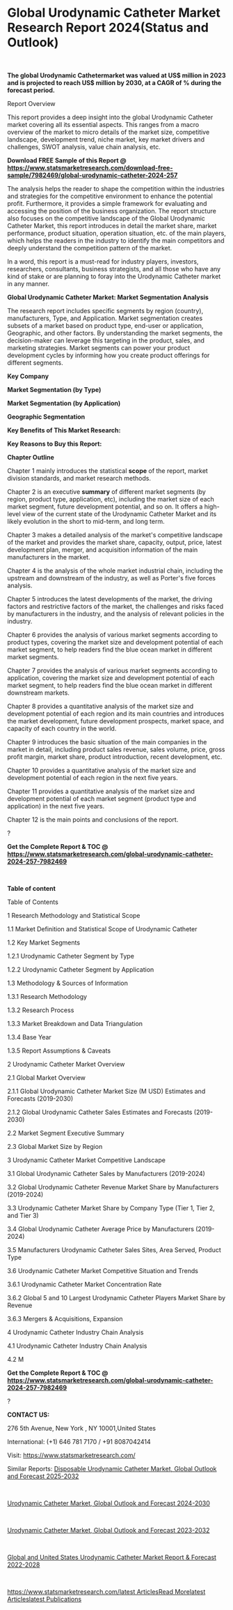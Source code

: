 <h1>Global Urodynamic Catheter Market Research Report 2024(Status and Outlook)</h1><br/><p><strong>The global Urodynamic Cathetermarket was valued at US$ million in 2023 and is projected to reach US$ million by 2030, at a <strong>CAGR</strong> of % during the forecast period.</strong></p>
 
 
 
 <p>Report Overview</p>
 
 
 
 <p>This report provides a deep insight into the global Urodynamic Catheter market covering all its essential aspects. This ranges from a macro overview of the market to micro details of the market size, competitive landscape, development trend, niche market, key market drivers and challenges, SWOT analysis, value chain analysis, etc.</p>
 
 
 
 <p><strong>Download FREE Sample of this Report @ <a href="https://www.statsmarketresearch.com/download-free-sample/7982469/global-urodynamic-catheter-2024-257">https://www.statsmarketresearch.com/download-free-sample/7982469/global-urodynamic-catheter-2024-257</a></strong></p>
 
 
 
 <p>The analysis helps the reader to shape the competition within the industries and strategies for the competitive environment to enhance the potential profit. Furthermore, it provides a simple framework for evaluating and accessing the position of the business organization. The report structure also focuses on the competitive landscape of the Global Urodynamic Catheter Market, this report introduces in detail the market share, market performance, product situation, operation situation, etc. of the main players, which helps the readers in the industry to identify the main competitors and deeply understand the competition pattern of the market.</p>
 
 
 
 <p>In a word, this report is a must-read for industry players, investors, researchers, consultants, business strategists, and all those who have any kind of stake or are planning to foray into the Urodynamic Catheter market in any manner.</p>
 
 
 
 <p><strong>Global Urodynamic Catheter Market: Market Segmentation Analysis</strong></p>
 
 
 
 <p>The research report includes specific segments by region (country), manufacturers, Type, and Application. Market segmentation creates subsets of a market based on product type, end-user or application, Geographic, and other factors. By understanding the market segments, the decision-maker can leverage this targeting in the product, sales, and marketing strategies. Market segments can power your product development cycles by informing how you create product offerings for different segments.</p>
 
 
 
 <p><strong>Key Company</strong></p>
 
 
 
 <p><strong>Market Segmentation (by Type)</strong></p>
 
 
 
 <p><strong>Market Segmentation (<strong>by Application</strong>)</strong></p>
 
 
 
 <p><strong>Geographic Segmentation</strong></p>
 
 
 
 <p><strong>Key Benefits of This Market Research:</strong></p>
 
 
 
 <p><strong>Key <strong>Reasons to Buy</strong> this Report:</strong></p>
 
 
 
 <p><strong>Chapter Outline</strong></p>
 
 
 
 <p>Chapter 1 mainly introduces the statistical <strong>scope</strong> of the report, market division standards, and market research methods.</p>
 
 
 
 <p>Chapter 2 is an executive <strong>summary</strong> of different market segments (by region, product type, application, etc), including the market size of each market segment, future development potential, and so on. It offers a high-level view of the current state of the Urodynamic Catheter Market and its likely evolution in the short to mid-term, and long term.</p>
 
 
 
 <p>Chapter 3 makes a detailed analysis of the market&#39;s competitive landscape of the market and provides the market share, capacity, output, price, latest development plan, merger, and acquisition information of the main manufacturers in the market.</p>
 
 
 
 <p>Chapter 4 is the analysis of the whole market industrial chain, including the upstream and downstream of the industry, as well as Porter&#39;s five forces analysis.</p>
 
 
 
 <p>Chapter 5 introduces the latest developments of the market, the driving factors and restrictive factors of the market, the challenges and risks faced by manufacturers in the industry, and the analysis of relevant policies in the industry.</p>
 
 
 
 <p>Chapter 6 provides the analysis of various market segments according to product types, covering the market size and development potential of each market segment, to help readers find the blue ocean market in different market segments.</p>
 
 
 
 <p>Chapter 7 provides the analysis of various market segments according to application, covering the market size and development potential of each market segment, to help readers find the blue ocean market in different downstream markets.</p>
 
 
 
 <p>Chapter 8 provides a quantitative analysis of the market size and development potential of each region and its main countries and introduces the market development, future development prospects, market space, and capacity of each country in the world.</p>
 
 
 
 <p>Chapter 9 introduces the basic situation of the main companies in the market in detail, including product sales revenue, sales volume, price, gross profit margin, market share, product introduction, recent development, etc.</p>
 
 
 
 <p>Chapter 10 provides a quantitative analysis of the market size and development potential of each region in the next five years.</p>
 
 
 
 <p>Chapter 11 provides a quantitative analysis of the market size and development potential of each market segment (product type and application) in the next five years.</p>
 
 
 
 <p>Chapter 12 is the main points and conclusions of the report.</p>
 
 
 
 <p>? </p>
 
 
 
 <div><b>Get the Complete Report & TOC @ <a href="https://www.statsmarketresearch.com/global-urodynamic-catheter-2024-257-7982469">https://www.statsmarketresearch.com/global-urodynamic-catheter-2024-257-7982469</a></b></div>
 
 
 
 <p><br />
 
 <b>Table of content</b></p>
 
 
 
 <p>Table of Contents<br />
 
 1 Research Methodology and Statistical Scope<br />
 
 1.1 Market Definition and Statistical Scope of Urodynamic Catheter<br />
 
 1.2 Key Market Segments<br />
 
 1.2.1 Urodynamic Catheter Segment by Type<br />
 
 1.2.2 Urodynamic Catheter Segment by Application<br />
 
 1.3 Methodology & Sources of Information<br />
 
 1.3.1 Research Methodology<br />
 
 1.3.2 Research Process<br />
 
 1.3.3 Market Breakdown and Data Triangulation<br />
 
 1.3.4 Base Year<br />
 
 1.3.5 Report Assumptions & Caveats<br />
 
 2 Urodynamic Catheter Market Overview<br />
 
 2.1 Global Market Overview<br />
 
 2.1.1 Global Urodynamic Catheter Market Size (M USD) Estimates and Forecasts (2019-2030)<br />
 
 2.1.2 Global Urodynamic Catheter Sales Estimates and Forecasts (2019-2030)<br />
 
 2.2 Market Segment Executive Summary<br />
 
 2.3 Global Market Size by Region<br />
 
 3 Urodynamic Catheter Market Competitive Landscape<br />
 
 3.1 Global Urodynamic Catheter Sales by Manufacturers (2019-2024)<br />
 
 3.2 Global Urodynamic Catheter Revenue Market Share by Manufacturers (2019-2024)<br />
 
 3.3 Urodynamic Catheter Market Share by Company Type (Tier 1, Tier 2, and Tier 3)<br />
 
 3.4 Global Urodynamic Catheter Average Price by Manufacturers (2019-2024)<br />
 
 3.5 Manufacturers Urodynamic Catheter Sales Sites, Area Served, Product Type<br />
 
 3.6 Urodynamic Catheter Market Competitive Situation and Trends<br />
 
 3.6.1 Urodynamic Catheter Market Concentration Rate<br />
 
 3.6.2 Global 5 and 10 Largest Urodynamic Catheter Players Market Share by Revenue<br />
 
 3.6.3 Mergers & Acquisitions, Expansion<br />
 
 4 Urodynamic Catheter Industry Chain Analysis<br />
 
 4.1 Urodynamic Catheter Industry Chain Analysis<br />
 
 4.2 M</p>
 
 
 
 <div><b>Get the Complete Report & TOC @ <a href="https://www.statsmarketresearch.com/global-urodynamic-catheter-2024-257-7982469">https://www.statsmarketresearch.com/global-urodynamic-catheter-2024-257-7982469</a></b></div>
 
 
 
 <p>? </p>
 
 
 
 <p><b>CONTACT US:</b><br />
 
 276 5th Avenue, New York , NY 10001,United States<br />
 
 International: (+1) 646 781 7170 / +91 8087042414<br />
 
 Visit: <a href="https://www.statsmarketresearch.com/">https://www.statsmarketresearch.com/</a><br />
 
 Similar Reports: <a href="https://www.statsmarketresearch.com/global-urodynamic-catheter-2024-257-7982469">Disposable Urodynamic Catheter Market, Global Outlook and Forecast 2025-2032</a><br />
 
 <br />
 
 <a href="https://www.statsmarketresearch.com/global-urodynamic-catheter-2024-257-7982469">Urodynamic Catheter Market, Global Outlook and Forecast 2024-2030</a><br />
 
 <br />
 
 <a href="https://www.statsmarketresearch.com/global-urodynamic-catheter-2024-257-7982469">Urodynamic Catheter Market, Global Outlook and Forecast 2023-2032</a><br />
 
 <br />
 
 <a href="https://www.statsmarketresearch.com/global-urodynamic-catheter-2024-257-7982469">Global and United States Urodynamic Catheter Market Report & Forecast 2022-2028</a><br />
 
 <br />
 
 <a href="https://gyeongbokgung.com">https://www.statsmarketresearch.com/</a><a href="https://hallyeomaritime.com">latest Articles</a><a href="https://jingwansa.com">Read More</a><a href="https://nguoiviet.jp/">latest Articles</a><a href="https://www.intelmarketresearch.com/">latest Publications</a></p>